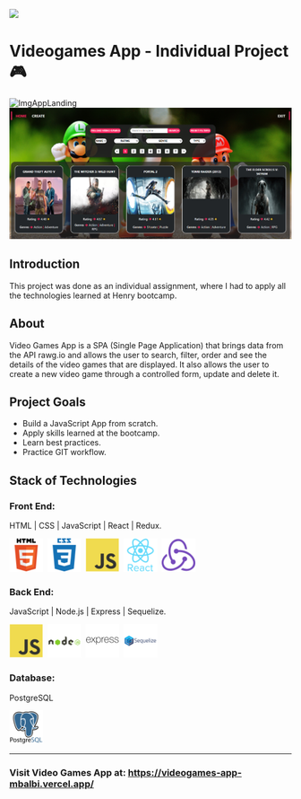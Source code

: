 <p align='left'>
    <img src='https://static.wixstatic.com/media/85087f_0d84cbeaeb824fca8f7ff18d7c9eaafd~mv2.png/v1/fill/w_160,h_30,al_c,q_85,usm_0.66_1.00_0.01/Logo_completo_Color_1PNG.webp' </img>
</p>

# Videogames App - Individual Project :video_game:

![ImgAppLanding](https://github.com/matibalbi/Henry-PI-Videogames/blob/main/client/src/img/Img%20Video%20Games%20App.PNG)
![ImgAppHome](https://github.com/matibalbi/Henry-PI-Videogames/blob/main/client/src/img/Img%20Video%20Games%20App%20Home.PNG)

## Introduction

This project was done as an individual assignment, where I had to apply all the technologies learned at Henry bootcamp.

## About

Video Games App is a SPA (Single Page Application) that brings data from the API rawg.io and allows the user to search, filter, order and see the details of the video games that are displayed. It also allows the user to create a new video game through a controlled form, update and delete it.

## Project Goals

- Build a JavaScript App from scratch.
- Apply skills learned at the bootcamp.
- Learn best practices.
- Practice GIT workflow.

## Stack of Technologies

### Front End:
HTML | CSS | JavaScript | React | Redux.

<img src="https://github.com/devicons/devicon/blob/master/icons/html5/html5-original-wordmark.svg" title="HTML5" alt="HTML" width="60" height="60"/>&nbsp;
<img src="https://github.com/devicons/devicon/blob/master/icons/css3/css3-plain-wordmark.svg"  title="CSS3" alt="CSS" width="60" height="60"/>&nbsp;
<img src="https://github.com/devicons/devicon/blob/master/icons/javascript/javascript-original.svg" title="JavaScript" alt="JavaScript" width="60" height="60"/>&nbsp;
<img src="https://github.com/devicons/devicon/blob/master/icons/react/react-original-wordmark.svg" title="React" alt="React" width="60" height="60"/>&nbsp;
<img src="https://github.com/devicons/devicon/blob/master/icons/redux/redux-original.svg" title="Redux" alt="Redux " width="60" height="60"/>&nbsp;

### Back End:
JavaScript | Node.js | Express | Sequelize.

<img src="https://github.com/devicons/devicon/blob/master/icons/javascript/javascript-original.svg" title="JavaScript" alt="JavaScript" width="60" height="60"/>&nbsp;
<img src="https://github.com/devicons/devicon/blob/master/icons/nodejs/nodejs-original-wordmark.svg" title="NodeJS" alt="NodeJS" width="60" height="60"/>&nbsp;
<img src="https://github.com/devicons/devicon/blob/master/icons/express/express-original-wordmark.svg" title="Express" alt="Express" width="60" height="60"/>&nbsp;
<img src="https://github.com/devicons/devicon/blob/master/icons/sequelize/sequelize-original-wordmark.svg" title="Sequelize" alt="Sequelize" width="60" height="60"/>&nbsp;

### Database:
PostgreSQL

<img src="https://github.com/devicons/devicon/blob/master/icons/postgresql/postgresql-original-wordmark.svg" title="PostgreSQL" alt="PostgreSQL" width="60" height="60"/>&nbsp;

---

### Visit Video Games App at: https://videogames-app-mbalbi.vercel.app/
